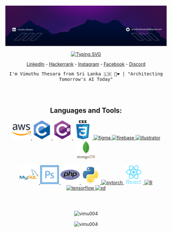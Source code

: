 
[![](https://github.com/Vimu004/Vimu004/blob/main/Black%20Gradient%20Minimalist%20Corporate%20Business%20Personal%20Profile%20New%20LinkedIn%20Banner.gif)](https://github.com/Vimu004/Vimu004)

<p align="center"> <a href="https://git.io/typing-svg"><img src="https://readme-typing-svg.demolab.com?font=Fira+Code&size=22&duration=5023&pause=1000&color=F700E0&center=true&random=false&width=456&height=69&lines=Welcome!;Vimuthu+Thesara;Artificial+Intelligence+Enthusiast;Data+Science+Undergraduate;%22Architecting+Tomorrow's+AI+Today%22" alt="Typing SVG" /></a></p>




<p align="center">
    <a href="https://www.linkedin.com/in/vimuthu-thesara/" target="_blank">LinkedIn</a>
    -
    <a href="https://www.hackerrank.com/profile/vimuthuthesara04" target="_blank">Hackerrank</a>
    -
    <a href="https://www.instagram.com/vimuthu_thesara/" target="_blank">Instagram</a>
    -
    <a href="https://www.facebook.com/vimuthuthesara04" target="_blank">Facebook</a>
    -
    <a href="https://discord.com/users/882782782911291443" target="_blank">Discord</a>
</p>
<p align="center" style="font-family: 'Fira Code', monospace;"> I'm Vimuthu Thesara from Sri Lanka 🇱🇰 🦁❤️ | "Architecting Tomorrow's AI Today" </p>
<br>
<br>

<h2 align="center">Languages and Tools:</h2>
<p align="center">
  <a href="https://aws.amazon.com" target="_blank" rel="noreferrer">
    <img src="https://raw.githubusercontent.com/devicons/devicon/master/icons/amazonwebservices/amazonwebservices-original-wordmark.svg" alt="aws" width="60" height="60"/>
  </a>
  <a href="https://www.cprogramming.com/" target="_blank" rel="noreferrer">
    <img src="https://raw.githubusercontent.com/devicons/devicon/master/icons/c/c-original.svg" alt="c" width="60" height="60"/>
  </a>
  <a href="https://www.w3schools.com/cs/" target="_blank" rel="noreferrer">
    <img src="https://raw.githubusercontent.com/devicons/devicon/master/icons/csharp/csharp-original.svg" alt="csharp" width="60" height="60"/>
  </a>
  <a href="https://www.w3schools.com/css/" target="_blank" rel="noreferrer">
    <img src="https://raw.githubusercontent.com/devicons/devicon/master/icons/css3/css3-original-wordmark.svg" alt="css3" width="60" height="60"/>
  </a>

  <a href="https://www.figma.com/" target="_blank" rel="noreferrer">
    <img src="https://www.vectorlogo.zone/logos/figma/figma-icon.svg" alt="figma" width="60" height="60"/>
  </a>
  <a href="https://firebase.google.com/" target="_blank" rel="noreferrer">
    <img src="https://www.vectorlogo.zone/logos/firebase/firebase-icon.svg" alt="firebase" width="60" height="60"/>
  </a>
  <a href="https://www.adobe.com/in/products/illustrator.html" target="_blank" rel="noreferrer">
    <img src="https://www.vectorlogo.zone/logos/adobe_illustrator/adobe_illustrator-icon.svg" alt="illustrator" width="60" height="60"/>
  </a>
  <a href="https://www.mongodb.com/" target="_blank" rel="noreferrer">
    <img src="https://raw.githubusercontent.com/devicons/devicon/master/icons/mongodb/mongodb-original-wordmark.svg" alt="mongodb" width="60" height="60"/>
  </a>
</p>
<p align="center">
  <a href="https://www.mysql.com/" target="_blank" rel="noreferrer">
    <img src="https://raw.githubusercontent.com/devicons/devicon/master/icons/mysql/mysql-original-wordmark.svg" alt="mysql" width="60" height="60"/>
  </a>
  <a href="https://www.photoshop.com/en" target="_blank" rel="noreferrer">
    <img src="https://raw.githubusercontent.com/devicons/devicon/master/icons/photoshop/photoshop-line.svg" alt="photoshop" width="60" height="60"/>
  </a>
  <a href="https://www.php.net" target="_blank" rel="noreferrer">
    <img src="https://raw.githubusercontent.com/devicons/devicon/master/icons/php/php-original.svg" alt="php" width="60" height="60"/>
  </a>
  <a href="https://www.python.org" target="_blank" rel="noreferrer">
    <img src="https://raw.githubusercontent.com/devicons/devicon/master/icons/python/python-original.svg" alt="python" width="60" height="60"/>
  </a>
  <a href="https://pytorch.org/" target="_blank" rel="noreferrer">
    <img src="https://www.vectorlogo.zone/logos/pytorch/pytorch-icon.svg" alt="pytorch" width="60" height="60"/>
  </a>
  <a href="https://reactjs.org/" target="_blank" rel="noreferrer">
    <img src="https://raw.githubusercontent.com/devicons/devicon/master/icons/react/react-original-wordmark.svg" alt="react" width="60" height="60"/>
    
  <a href="https://www.r-project.org/" target="_blank" rel="noreferrer">
    <img src="https://encrypted-tbn0.gstatic.com/images?q=tbn:ANd9GcS284sIknbwifO0KLxd-TX9NpRaAB5aAZjcnSHk7NYB&s" alt="R" width="60" height="60"/>
</a>
  <a href="https://www.tensorflow.org" target="_blank" rel="noreferrer">
    <img src="https://www.vectorlogo.zone/logos/tensorflow/tensorflow-icon.svg" alt="tensorflow" width="60" height="60"/>
  </a>
  
<a href="https://www.adobe.com/products/xd.html" target="_blank" rel="noreferrer">
<img src="https://cdn.worldvectorlogo.com/logos/adobe-xd.svg" alt="xd" width="60" height="60"/>
</a>
</p>

<br>
<br>

<p align="center"><img align="center" src="https://github-readme-stats.vercel.app/api/top-langs?username=vimu004&show_icons=true&locale=en&layout=compact&theme=dark" alt="vimu004" /></p>

<p align="center"><img align="center" src="https://github-readme-streak-stats.herokuapp.com/?user=vimu004&theme=dark" alt="vimu004" /></p>



<!--
**Vimu004/Vimu004** is a ✨ _special_ ✨ repository because its `README.md` (this file) appears on your GitHub profile.

Here are some ideas to get you started:

- 🔭 I’m currently working on ...
- 🌱 I’m currently learning ...
- 👯 I’m looking to collaborate on ...
- 🤔 I’m looking for help with ...
- 💬 Ask me about ...
- 📫 How to reach me: ...
- 😄 Pronouns: ...
- ⚡ Fun fact: ...
-->
